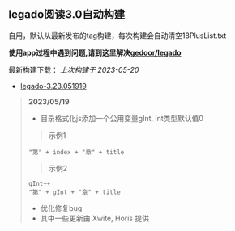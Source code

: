## legado阅读3.0自动构建

自用，默认从最新发布的tag构建，每次构建会自动清空18PlusList.txt

**使用app过程中遇到问题,请到这里解决[gedoor/legado](https://github.com/gedoor/legado/issues)**

最新构建下载： *上次构建于 2023-05-20*

* [legado-3.23.051919](https://github.com/0x152a/legado-Build/releases/latest)

<!--start-->
> **2023/05/19**
> 
> * 目录格式化js添加一个公用变量gInt, int类型默认值0
> 
> > 示例1
> 
> ```
> "第" + index + "章" + title
> ```
> 
> > 示例2
> 
> ```
> gInt++
> "第" + gInt + "章" + title
> ```
> 
> * 优化修复bug
> * 其中一些更新由 Xwite, Horis 提供
<!--end-->

